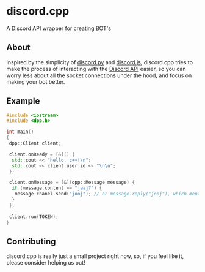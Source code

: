 # discord.cpp
 A Discord API wrapper for creating BOT's 
 
## About
Inspired by the simplicity of [discord.py](https://github.com/Rapptz/discord.py) and [discord.js](https://github.com/discordjs/discord.js), discord.cpp tries to make the process of interacting with the [Discord API](https://discord.com/developers/docs/intro) easier, so you can worry less about all the socket connections under the hood, and focus on making your bot better.

## Example

```cpp
#include <iostream>
#include <dpp.h>

int main()
{
 dpp::Client client;

 client.onReady = [&]() {
  std::cout << "hello, c++!\n";
  std::cout << client.user.id << "\n\n";
 };

 client.onMessage = [&](dpp::Message message) {
  if (message.content == "jaaj?") {
   message.chanel.send("jooj"); // or message.reply("jooj"), which mentions the message author
  }
 };
 
 client.run(TOKEN);
}
```

## Contributing
discord.cpp is really just a small project right now, so, if you feel like it, please consider helping us out!
